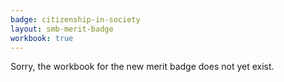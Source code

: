 ```yaml
---
badge: citizenship-in-society
layout: smb-merit-badge
workbook: true
---
```



Sorry, the workbook for the new merit badge does not yet exist.
